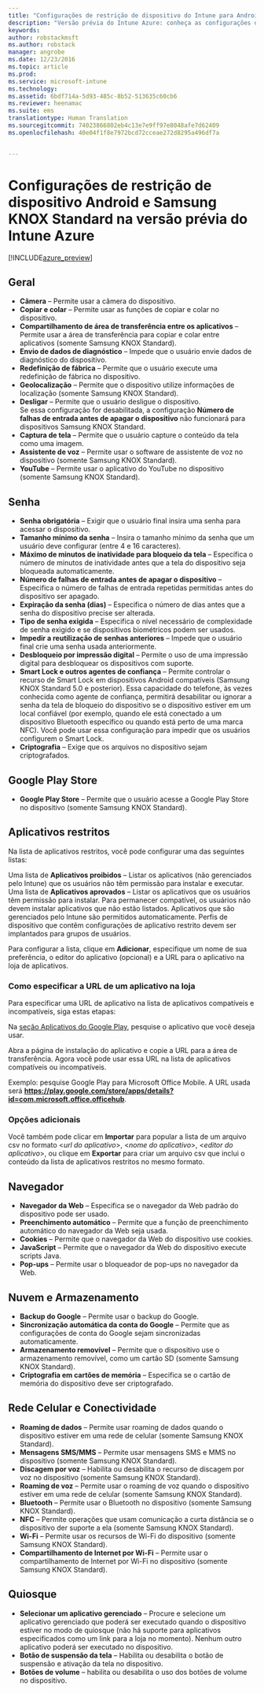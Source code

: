```yaml
---
title: "Configurações de restrição de dispositivo do Intune para Android | Versão prévia do Intune Azure | Microsoft Docs"
description: "Versão prévia do Intune Azure: conheça as configurações do Intune que você pode usar para controlar as configurações do dispositivo e as funcionalidades dos dispositivos Android."
keywords: 
author: robstackmsft
ms.author: robstack
manager: angrobe
ms.date: 12/23/2016
ms.topic: article
ms.prod: 
ms.service: microsoft-intune
ms.technology: 
ms.assetid: 6bdf714a-5d93-485c-8b52-513635c60cb6
ms.reviewer: heenamac
ms.suite: ems
translationtype: Human Translation
ms.sourcegitcommit: 74023866802eb4c13e7e9ff97e8048afe7d62409
ms.openlocfilehash: 40e04f1f8e7972bcd72cceae272d8295a496df7a


---
```


# <a name="android-and-samsung-knox-standard-device-restriction-settings-in-intune-azure-preview"></a>Configurações de restrição de dispositivo Android e Samsung KNOX Standard na versão prévia do Intune Azure

[!INCLUDE[azure_preview](../includes/azure_preview.md)]

## <a name="general"></a>Geral
-   **Câmera** – Permite usar a câmera do dispositivo.
-   **Copiar e colar** – Permite usar as funções de copiar e colar no dispositivo.
-   **Compartilhamento de área de transferência entre os aplicativos** – Permite usar a área de transferência para copiar e colar entre aplicativos (somente Samsung KNOX Standard).
-   **Envio de dados de diagnóstico** – Impede que o usuário envie dados de diagnóstico do dispositivo.    
-   **Redefinição de fábrica** – Permite que o usuário execute uma redefinição de fábrica no dispositivo.
-   **Geolocalização** – Permite que o dispositivo utilize informações de localização (somente Samsung KNOX Standard).
-   **Desligar** – Permite que o usuário desligue o dispositivo.<br>Se essa configuração for desabilitada, a configuração **Número de falhas de entrada antes de apagar o dispositivo** não funcionará para dispositivos Samsung KNOX Standard.
-   **Captura de tela** – Permite que o usuário capture o conteúdo da tela como uma imagem.
-   **Assistente de voz** – Permite usar o software de assistente de voz no dispositivo (somente Samsung KNOX Standard).
-   **YouTube** – Permite usar o aplicativo do YouTube no dispositivo (somente Samsung KNOX Standard).

## <a name="password"></a>Senha
-   **Senha obrigatória** – Exigir que o usuário final insira uma senha para acessar o dispositivo.
-   **Tamanho mínimo da senha** – Insira o tamanho mínimo da senha que um usuário deve configurar (entre 4 e 16 caracteres).
-   **Máximo de minutos de inatividade para bloqueio da tela** – Especifica o número de minutos de inatividade antes que a tela do dispositivo seja bloqueada automaticamente.
-   **Número de falhas de entrada antes de apagar o dispositivo** – Especifica o número de falhas de entrada repetidas permitidas antes do dispositivo ser apagado.
-   **Expiração da senha (dias)** – Especifica o número de dias antes que a senha do dispositivo precise ser alterada.
-   **Tipo de senha exigida** – Especifica o nível necessário de complexidade de senha exigido e se dispositivos biométricos podem ser usados.
-   **Impedir a reutilização de senhas anteriores** – Impede que o usuário final crie uma senha usada anteriormente.
-   **Desbloqueio por impressão digital** – Permite o uso de uma impressão digital para desbloquear os dispositivos com suporte.
-   **Smart Lock e outros agentes de confiança** – Permite controlar o recurso de Smart Lock em dispositivos Android compatíveis (Samsung KNOX Standard 5.0 e posterior). Essa capacidade do telefone, às vezes conhecida como agente de confiança, permitirá desabilitar ou ignorar a senha da tela de bloqueio do dispositivo se o dispositivo estiver em um local confiável (por exemplo, quando ele está conectado a um dispositivo Bluetooth específico ou quando está perto de uma marca NFC). Você pode usar essa configuração para impedir que os usuários configurem o Smart Lock.
-   **Criptografia** – Exige que os arquivos no dispositivo sejam criptografados.

## <a name="google-play-store"></a>Google Play Store

-   **Google Play Store** – Permite que o usuário acesse a Google Play Store no dispositivo (somente Samsung KNOX Standard).

## <a name="restricted-apps"></a>Aplicativos restritos

Na lista de aplicativos restritos, você pode configurar uma das seguintes listas:

Uma lista de **Aplicativos proibidos** – Listar os aplicativos (não gerenciados pelo Intune) que os usuários não têm permissão para instalar e executar.
Uma lista de **Aplicativos aprovados** – Listar os aplicativos que os usuários têm permissão para instalar. Para permanecer compatível, os usuários não devem instalar aplicativos que não estão listados. Aplicativos que são gerenciados pelo Intune são permitidos automaticamente.
Perfis de dispositivo que contêm configurações de aplicativo restrito devem ser implantados para grupos de usuários.

Para configurar a lista, clique em **Adicionar**, especifique um nome de sua preferência, o editor do aplicativo (opcional) e a URL para o aplicativo na loja de aplicativos.

### <a name="how-to-specify-the-url-to-an-app-in-the-store"></a>Como especificar a URL de um aplicativo na loja

Para especificar uma URL de aplicativo na lista de aplicativos compatíveis e incompatíveis, siga estas etapas:

Na [seção Aplicativos do Google Play](https://play.google.com/store/apps), pesquise o aplicativo que você deseja usar.

Abra a página de instalação do aplicativo e copie a URL para a área de transferência. Agora você pode usar essa URL na lista de aplicativos compatíveis ou incompatíveis.

Exemplo: pesquise Google Play para Microsoft Office Mobile. A URL usada será **https://play.google.com/store/apps/details?id=com.microsoft.office.officehub**.

### <a name="additional-options"></a>Opções adicionais

Você também pode clicar em **Importar** para popular a lista de um arquivo csv no formato <*url do aplicativo*>, <*nome do aplicativo*>, <*editor do aplicativo*>, ou clique em **Exportar** para criar um arquivo csv que inclui o conteúdo da lista de aplicativos restritos no mesmo formato.      

## <a name="browser"></a>Navegador
-   **Navegador da Web** – Especifica se o navegador da Web padrão do dispositivo pode ser usado.
-   **Preenchimento automático** – Permite que a função de preenchimento automático do navegador da Web seja usada.
-   **Cookies** – Permite que o navegador da Web do dispositivo use cookies.
-   **JavaScript** – Permite que o navegador da Web do dispositivo execute scripts Java.
-   **Pop-ups** – Permite usar o bloqueador de pop-ups no navegador da Web.

## <a name="cloud-and-storage"></a>Nuvem e Armazenamento
-   **Backup do Google** – Permite usar o backup do Google.
-   **Sincronização automática da conta do Google** – Permite que as configurações de conta do Google sejam sincronizadas automaticamente.
-   **Armazenamento removível** – Permite que o dispositivo use o armazenamento removível, como um cartão SD (somente Samsung KNOX Standard).
-   **Criptografia em cartões de memória** – Especifica se o cartão de memória do dispositivo deve ser criptografado.

## <a name="cellular-and-connectivity"></a>Rede Celular e Conectividade
-   **Roaming de dados** – Permite usar roaming de dados quando o dispositivo estiver em uma rede de celular (somente Samsung KNOX Standard).
-   **Mensagens SMS/MMS** – Permite usar mensagens SMS e MMS no dispositivo (somente Samsung KNOX Standard).
-   **Discagem por voz** – Habilita ou desabilita o recurso de discagem por voz no dispositivo (somente Samsung KNOX Standard).
-   **Roaming de voz** – Permite usar o roaming de voz quando o dispositivo estiver em uma rede de celular (somente Samsung KNOX Standard).
-   **Bluetooth** – Permite usar o Bluetooth no dispositivo (somente Samsung KNOX Standard).
-   **NFC** – Permite operações que usam comunicação a curta distância se o dispositivo der suporte a ela (somente Samsung KNOX Standard).
-   **Wi-Fi** – Permite usar os recursos de Wi-Fi do dispositivo (somente Samsung KNOX Standard).
-   **Compartilhamento de Internet por Wi-Fi** – Permite usar o compartilhamento de Internet por Wi-Fi no dispositivo (somente Samsung KNOX Standard).

## <a name="kiosk"></a>Quiosque
-   **Selecionar um aplicativo gerenciado** – Procure e selecione um aplicativo gerenciado que poderá ser executado quando o dispositivo estiver no modo de quiosque (não há suporte para aplicativos especificados como um link para a loja no momento). Nenhum outro aplicativo poderá ser executado no dispositivo.
-   **Botão de suspensão da tela** – Habilita ou desabilita o botão de suspensão e ativação da tela no dispositivo.
-   **Botões de volume** – habilita ou desabilita o uso dos botões de volume no dispositivo.



<!--HONumber=Feb17_HO1-->



